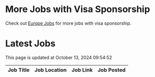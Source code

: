 # More Jobs with Visa Sponsorship

Check out [Europe Jobs](https://github.com/sureshparimi/europejobs#latest-jobs) for more jobs with visa sponsorship.

# Latest Jobs

This page is updated at October 13, 2024 09:54:52

| Job Title | Job Location | Job Link | Job Posted |
| --- | --- | --- | --- |
